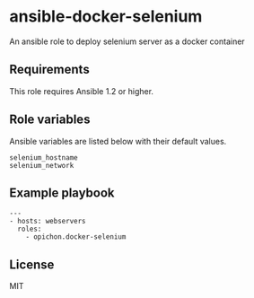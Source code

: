 # ansible-docker-selenium

An ansible role to deploy  selenium server as a docker container

## Requirements

This role requires Ansible 1.2 or higher.

## Role variables

Ansible variables are listed below with their default values.

```
selenium_hostname
selenium_network
```

## Example playbook

```
---
- hosts: webservers
  roles:
  	- opichon.docker-selenium
```

## License

MIT

